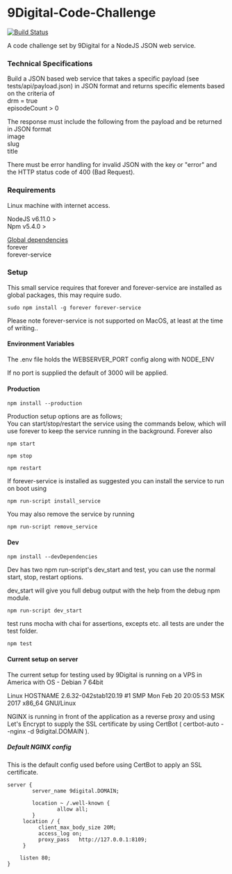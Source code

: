 # 9Digital-Code-Challenge

[![Build Status](https://travis-ci.org/Dan-Wood/9Digital-Code-Challenge.svg?branch=master)](https://travis-ci.org/Dan-Wood/9Digital-Code-Challenge)

A code challenge set by 9Digital for a NodeJS JSON web service.

<h3>Technical Specifications</h3>

Build a JSON based web service that takes a specific payload (see tests/api/payload.json) in JSON format and returns specific elements based on the criteria of<br> 
drm = true<br>
episodeCount > 0

The response must include the following from the payload and be returned in JSON format<br>
image<br>
slug<br>
title

There must be error handling for invalid JSON with the key or "error" and the HTTP status code of 400 (Bad Request).



<h3>Requirements</h3>

Linux machine with internet access.

NodeJS v6.11.0 ><br>
Npm v5.4.0 ><br>

<u>Global dependencies</u><br>
forever<br>
forever-service


<h3>Setup</h3>

This small service requires that forever and forever-service are installed as global packages, this may require sudo.

    sudo npm install -g forever forever-service
    
Please note forever-service is not supported on MacOS, at least at the time of writing..

<h4>Environment Variables</h4>

The .env file holds the WEBSERVER_PORT config along with NODE_ENV

If no port is supplied the default of 3000 will be applied.

<h4>Production</h4>

    npm install --production
    
Production setup options are as follows; <br>
You can start/stop/restart the service using the commands below, which will use forever to keep the service running in the background.
Forever also 

    npm start
    
    npm stop
    
    npm restart
    
If forever-service is installed as suggested you can install the service to run on boot using

    npm run-script install_service
    
You may also remove the service by running
    
    npm run-script remove_service
    
<h4>Dev</h4>

    npm install --devDependencies
    
Dev has two npm run-script's dev_start and test, you can use the normal start, stop, restart options.

dev_start will give you full debug output with the help from the debug npm module.

    npm run-script dev_start

test runs mocha with chai for assertions, excepts etc. all tests are under the test folder.

    npm test
    
    
    
<h4>Current setup on server</h4>

The current setup for testing used by 9Digital is running on a VPS in America with OS -  Debian 7 64bit

Linux HOSTNAME 2.6.32-042stab120.19 #1 SMP Mon Feb 20 20:05:53 MSK 2017 x86_64 GNU/Linux

NGINX is running in front of the application as a reverse proxy and using Let's Encrypt to supply the SSL certificate by using CertBot ( certbot-auto --nginx -d 9digital.DOMAIN ).

<h5>Default NGINX config</h5>

This is the default config used before using CertBot to apply an SSL certificate.
    
    server {
            server_name 9digital.DOMAIN;
    
            location ~ /.well-known {
                    allow all;
            }
         location / {
              client_max_body_size 20M;
              access_log on;
              proxy_pass   http://127.0.0.1:8109;
         }
    
        listen 80;
    }

